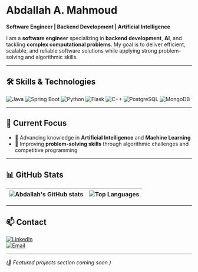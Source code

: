 # Abdallah A. Mahmoud  

**Software Engineer | Backend Development | Artificial Intelligence**  

I am a **software engineer** specializing in **backend development**, **AI**, and tackling **complex computational problems**. My goal is to deliver efficient, scalable, and reliable software solutions while applying strong problem-solving and algorithmic skills.

---

## 🛠️ Skills & Technologies  

![Java](https://img.shields.io/badge/Java-ED8B00?style=for-the-badge&logo=openjdk&logoColor=white) 
![Spring Boot](https://img.shields.io/badge/Spring%20Boot-6DB33F?style=for-the-badge&logo=springboot&logoColor=white) 
![Python](https://img.shields.io/badge/Python-3776AB?style=for-the-badge&logo=python&logoColor=white) 
![Flask](https://img.shields.io/badge/Flask-000000?style=for-the-badge&logo=flask&logoColor=white) 
![C++](https://img.shields.io/badge/C++-00599C?style=for-the-badge&logo=cplusplus&logoColor=white) 
![PostgreSQL](https://img.shields.io/badge/PostgreSQL-316192?style=for-the-badge&logo=postgresql&logoColor=white) 
![MongoDB](https://img.shields.io/badge/MongoDB-47A248?style=for-the-badge&logo=mongodb&logoColor=white)

---

## 🎯 Current Focus  

- 📌 Advancing knowledge in **Artificial Intelligence** and **Machine Learning**  
- 📌 Improving **problem-solving skills** through algorithmic challenges and competitive programming  

---

## 📊 GitHub Stats  

| ![Abdallah's GitHub stats](https://github-readme-stats.vercel.app/api?username=Abdallahs-Code&show_icons=true&theme=tokyonight) | ![Top Languages](https://github-readme-stats.vercel.app/api/top-langs/?username=Abdallahs-Code&layout=compact&theme=tokyonight) |
| --- | --- |

---

## 📫 Contact  

[![LinkedIn](https://img.shields.io/badge/LinkedIn-0A66C2?style=for-the-badge&logo=linkedin&logoColor=white)](https://www.linkedin.com/in/abdallah-mahmoud-188701311)  
[![Email](https://img.shields.io/badge/Email-D14836?style=for-the-badge&logo=gmail&logoColor=white)](mailto:abdallahahmed.wrk@gmail.com)  

---

*(🚀 Featured projects section coming soon.)*  
